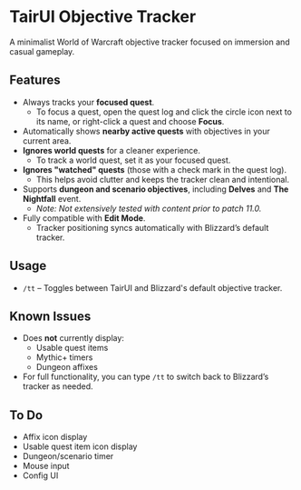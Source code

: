 # TairUI Objective Tracker

A minimalist World of Warcraft objective tracker focused on immersion and casual gameplay.

## Features

- Always tracks your **focused quest**.
  - To focus a quest, open the quest log and click the circle icon next to its name, or right-click a quest and choose **Focus**.
- Automatically shows **nearby active quests** with objectives in your current area.
- **Ignores world quests** for a cleaner experience.
  - To track a world quest, set it as your focused quest.
- **Ignores "watched" quests** (those with a check mark in the quest log).
  - This helps avoid clutter and keeps the tracker clean and intentional.
- Supports **dungeon and scenario objectives**, including **Delves** and **The Nightfall** event.
  - *Note: Not extensively tested with content prior to patch 11.0.*
- Fully compatible with **Edit Mode**.
  - Tracker positioning syncs automatically with Blizzard’s default tracker.

## Usage

- `/tt` – Toggles between TairUI and Blizzard's default objective tracker.

## Known Issues

- Does **not** currently display:
  - Usable quest items
  - Mythic+ timers
  - Dungeon affixes
- For full functionality, you can type `/tt` to switch back to Blizzard’s tracker as needed.

## To Do

- Affix icon display
- Usable quest item icon display
- Dungeon/scenario timer
- Mouse input
- Config UI